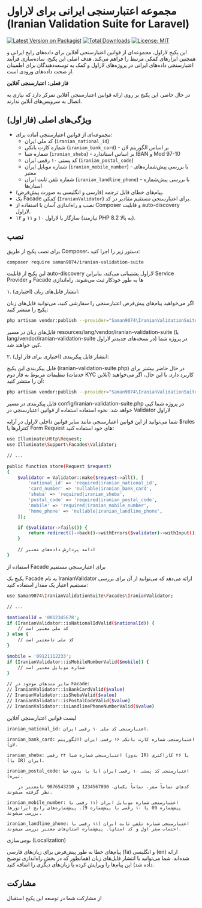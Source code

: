 # مجموعه اعتبارسنجی ایرانی برای لاراول (Iranian Validation Suite for Laravel)

[![Latest Version on Packagist](https://img.shields.io/packagist/v/saman9074/iranian-validation-suite.svg?style=flat-square)](https://packagist.org/packages/saman9074/iranian-validation-suite)
[![Total Downloads](https://img.shields.io/packagist/dt/saman9074/iranian-validation-suite.svg?style=flat-square)](https://packagist.org/packages/saman9074/iranian-validation-suite)
[![License: MIT](https://img.shields.io/badge/License-MIT-yellow.svg?style=flat-square)](https://opensource.org/licenses/MIT)

این پکیج لاراول، مجموعه‌ای از قوانین اعتبارسنجی آفلاین برای داده‌های رایج ایرانی و همچنین ابزارهای کمکی مرتبط را فراهم می‌کند. هدف اصلی این پکیج، ساده‌سازی فرآیند اعتبارسنجی داده‌های ایرانی در پروژه‌های لاراول و کمک به توسعه‌دهندگان برای اطمینان از صحت داده‌های ورودی است.

**فاز فعلی: اعتبارسنجی آفلاین**

در حال حاضر، این پکیج بر روی ارائه قوانین اعتبارسنجی آفلاین تمرکز دارد که نیازی به اتصال به سرویس‌های آنلاین ندارند.

## ویژگی‌های اصلی (فاز اول)

* مجموعه‌ای از قوانین اعتبارسنجی آماده برای:
    * کد ملی ایران (`iranian_national_id`)
    * شماره کارت بانکی (`iranian_bank_card`) - بر اساس الگوریتم لان
    * شماره شبا (`iranian_sheba`) - بر اساس استاندارد IBAN و Mod 97-10
    * کد پستی ۱۰ رقمی ایران (`iranian_postal_code`)
    * شماره موبایل ایران (`iranian_mobile_number`) - با بررسی پیش‌شماره‌های معتبر
    * شماره تلفن ثابت ایران (`iranian_landline_phone`) - با بررسی پیش‌شماره استان‌ها
* پیام‌های خطای قابل ترجمه (فارسی و انگلیسی به صورت پیش‌فرض).
* یک Facade کمکی (`IranianValidator`) برای اعتبارسنجی مستقیم مقادیر در کد.
* نصب و راه‌اندازی آسان با استفاده از Composer و قابلیت auto-discovery لاراول.
* سازگار با لاراول ۱۰ و ۱۱ و ۱۲ (نیازمند PHP 8.2 به بالا).

## نصب

برای نصب پکیج از طریق Composer، دستور زیر را اجرا کنید:

```bash
composer require saman9074/iranian-validation-suite
```

این پکیج از قابلیت auto-discovery لاراول پشتیبانی می‌کند، بنابراین Service Provider و Facade ها به طور خودکار ثبت می‌شوند.
راه‌اندازی

۱. انتشار فایل‌های زبان (اختیاری):

اگر می‌خواهید پیام‌های پیش‌فرض اعتبارسنجی را سفارشی کنید، می‌توانید فایل‌های زبان پکیج را منتشر کنید:
```bash
php artisan vendor:publish --provider="Saman9074\IranianValidationSuite\IranianValidationSuiteServiceProvider" --tag="iranian-validation-suite-lang"
```
فایل‌های زبان در مسیر resources/lang/vendor/iranian-validation-suite (یا lang/vendor/iranian-validation-suite در نسخه‌های جدیدتر لاراول) در پروژه شما کپی خواهند شد.

۲. انتشار فایل پیکربندی (اختیاری برای فاز اول):

فایل پیکربندی این پکیج (iranian-validation-suite.php) در حال حاضر بیشتر برای تنظیمات مربوط به فاز دوم (خدمات KYC آنلاین) کاربرد دارد. با این حال، اگر می‌خواهید آن را منتشر کنید:
```bash
php artisan vendor:publish --provider="Saman9074\IranianValidationSuite\IranianValidationSuiteServiceProvider" --tag="iranian-validation-suite-config"
```
فایل پیکربندی در مسیر config/iranian-validation-suite.php در پروژه شما کپی خواهد شد.
نحوه استفاده
استفاده از قوانین اعتبارسنجی در Validator لاراول

شما می‌توانید از این قوانین اعتبارسنجی مانند سایر قوانین داخلی لاراول در آرایه $rules کنترلرها یا Form Request های خود استفاده کنید:
```bash
use Illuminate\Http\Request;
use Illuminate\Support\Facades\Validator;

// ...

public function store(Request $request)
{
    $validator = Validator::make($request->all(), [
        'national_id' => 'required|iranian_national_id',
        'card_number' => 'nullable|iranian_bank_card',
        'sheba' => 'required|iranian_sheba',
        'postal_code' => 'required|iranian_postal_code',
        'mobile' => 'required|iranian_mobile_number',
        'home_phone' => 'nullable|iranian_landline_phone',
    ]);

    if ($validator->fails()) {
        return redirect()->back()->withErrors($validator)->withInput();
    }

    // ادامه پردازش داده‌های معتبر
}
```
استفاده از Facade برای اعتبارسنجی مستقیم

پکیج یک Facade به نام IranianValidator ارائه می‌دهد که می‌توانید از آن برای بررسی مستقیم اعتبار یک مقدار استفاده کنید:
```bash
use Saman9074\IranianValidationSuite\Facades\IranianValidator;

// ...

$nationalId = '0012345678';
if (IranianValidator::isNationalIdValid($nationalId)) {
    // کد ملی معتبر است
} else {
    // کد ملی نامعتبر است
}

$mobile = '09121112233';
if (IranianValidator::isMobileNumberValid($mobile)) {
    // شماره موبایل معتبر است
}

// سایر متدهای موجود در Facade:
// IranianValidator::isBankCardValid($value)
// IranianValidator::isShebaValid($value)
// IranianValidator::isPostalCodeValid($value)
// IranianValidator::isLandlinePhoneNumberValid($value)
```
لیست قوانین اعتبارسنجی آفلاین

    iranian_national_id: اعتبارسنجی کد ملی ۱۰ رقمی ایران.

    iranian_bank_card: اعتبارسنجی شماره کارت بانکی ۱۶ رقمی ایران (الگوریتم لان).

    iranian_sheba: اعتبارسنجی شماره شبا ۲۴ رقمی (بدون IR) یا ۲۶ کاراکتری (با IR) ایران.

    iranian_postal_code: اعتبارسنجی کد پستی ۱۰ رقمی ایران (با یا بدون خط تیره).

        کدهای تماماً صفر، تماماً یکسان، 1234567890 و 9876543210 نامعتبر در نظر گرفته می‌شوند.

    iranian_mobile_number: اعتبارسنجی شماره موبایل ایران (۱۱ رقمی با پیش‌شماره 09 یا ۱۰ رقمی با پیش‌شماره 9). پیش‌شماره‌های رایج اپراتورها بررسی می‌شوند.

    iranian_landline_phone: اعتبارسنجی شماره تلفن ثابت ایران (۱۱ رقمی با احتساب صفر اول و کد استان). پیش‌شماره استان‌های معتبر بررسی می‌شوند.

بومی‌سازی (Localization)

پیام‌های خطا به طور پیش‌فرض برای زبان‌های فارسی (fa) و انگلیسی (en) ارائه شده‌اند. شما می‌توانید با انتشار فایل‌های زبان (همانطور که در بخش راه‌اندازی توضیح داده شد) این پیام‌ها را ویرایش کرده یا زبان‌های دیگری را اضافه کنید.
## مشارکت

از مشارکت شما در توسعه این پکیج استقبال